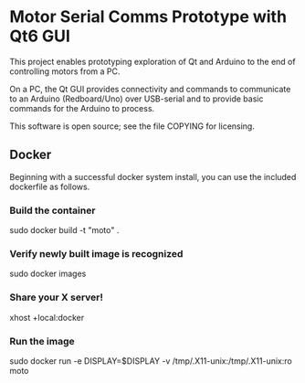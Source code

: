 # Motor Serial Comms Prototype with Qt6 GUI
This project enables prototyping exploration of Qt and Arduino to the end of 
controlling motors from a PC.

On a PC, the Qt GUI provides connectivity and commands to communicate to an 
Arduino (Redboard/Uno) over USB-serial and to provide basic commands for the 
Arduino to process.

This software is open source; see the file COPYING for licensing.

## Docker
Beginning with a successful docker system install, you can use the included dockerfile as follows. 

### Build the container
sudo docker build -t "moto" .

### Verify newly built image is recognized
sudo docker images

### Share your X server!
xhost +local:docker

### Run the image
sudo docker run -e DISPLAY=$DISPLAY -v /tmp/.X11-unix:/tmp/.X11-unix:ro moto

